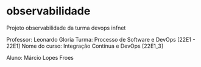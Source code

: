 # observabilidade
Projeto observabilidade da turma devops infnet

Professor: Leonardo Gloria
Turma: Processo de Software e DevOps [22E1 - 22E1]
Nome do curso: Integração Contínua e DevOps [22E1_3]

Aluno:
Márcio Lopes Froes
